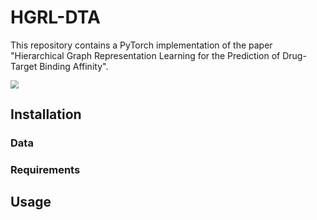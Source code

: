 # HGRL-DTA
This repository contains a PyTorch implementation of the paper "Hierarchical Graph Representation Learning for the Prediction of Drug-Target Binding Affinity".

<img src="./Framework.jpg" style="zoom: 80%;" />

## Installation

### Data

### Requirements

## Usage
